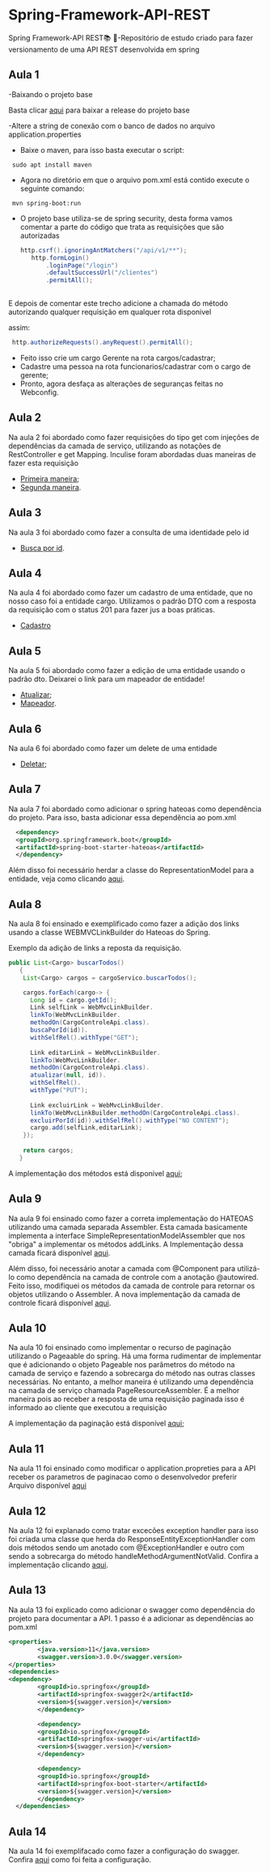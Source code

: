 # Spring-Framework-API-REST
 Spring Framework-API REST:books: :seedling:-Repositório de estudo criado para fazer versionamento de uma API REST desenvolvida em spring 


## Aula 1 
-Baixando o projeto base 

Basta clicar [aqui](https://github.com/treinaweb/treinaweb-spring-apis/releases/tag/v1) para baixar a release do projeto base

-Altere a string de conexão com o banco de dados no arquivo application.properties

- Baixe o maven, para isso basta executar o script:

```shell
 sudo apt install maven
```

- Agora no diretório em que o arquivo pom.xml está contido execute o seguinte comando:

```shell
 mvn spring-boot:run
```
-  O projeto base utiliza-se de spring security, desta forma vamos comentar a parte do código que trata as requisições que são autorizadas


     ```java   
     http.csrf().ignoringAntMatchers("/api/v1/**");
        http.formLogin()
            .loginPage("/login")
            .defaultSuccessUrl("/clientes")
            .permitAll();
	    
     ```
	    

E depois de comentar este trecho adicione a chamada do método autorizando qualquer requisição em qualquer rota disponivel

assim:

```java 
 http.authorizeRequests().anyRequest().permitAll();
```
- Feito isso crie um cargo Gerente na rota cargos/cadastrar;
- Cadastre uma pessoa na rota funcionarios/cadastrar com o cargo de gerente;
- Pronto, agora desfaça as alterações de seguranças feitas no Webconfig.

## Aula 2

Na aula 2 foi abordado como fazer requisições do tipo get com injeçôes de dependências da camada de serviço, utilizando as notações de RestController e get Mapping. Inculise foram abordadas duas maneiras de fazer esta requisição

- [Primeira maneira](https://github.com/lramon2001/Spring-Framework-API-REST/blob/main/api/controle/cargoControleApi.java);
- [Segunda maneira](https://github.com/lramon2001/Spring-Framework-API-REST/blob/main/api/controle/cargoControleApi_II.java).

## Aula 3

Na aula 3 foi abordado como fazer a consulta de uma identidade pelo id

- [Busca por id](https://github.com/lramon2001/Spring-Framework-API-REST/blob/main/api/controle/cargoControleApi_III.java).

## Aula 4

Na aula 4 foi abordado como fazer um cadastro de uma entidade, que no nosso caso foi a entidade cargo. Utilizamos o padrão DTO com a resposta da requisição com o status 201 para fazer jus a boas práticas.

- [Cadastro](https://github.com/lramon2001/Spring-Framework-API-REST/blob/main/api/controle/cargoControleApi_IV.java)

## Aula 5
Na aula 5 foi abordado como fazer a edição de uma entidade usando o padrão dto. Deixarei o link para um mapeador de entidade!

- [Atualizar](https://github.com/lramon2001/Spring-Framework-API-REST/blob/main/api/controle/cargoControleApi_V.java);
- [Mapeador](https://github.com/lramon2001/Spring-Framework-API-REST/blob/main/api/mapeadores/CargoMapeador.java).

## Aula 6
Na aula 6 foi abordado como fazer um delete de uma entidade

- [Deletar](https://github.com/lramon2001/Spring-Framework-API-REST/blob/main/api/controle/cargoControleApi_VI.java);

## Aula 7
Na aula 7 foi abordado como adicionar o spring hateoas como dependência do projeto. Para isso, basta adicionar essa dependência ao pom.xml
```xml
  <dependency>
  <groupId>org.springframework.boot</groupId>
  <artifactId>spring-boot-starter-hateoas</artifactId>
  </dependency>
```
Além disso foi necessário herdar a classe do RepresentationModel para a entidade, veja como clicando [aqui](https://github.com/lramon2001/Spring-Framework-API-REST/blob/main/entidades/Entidade.java).


## Aula 8

Na aula 8 foi ensinado e exemplificado como fazer a adição dos links usando a classe WEBMVCLinkBuilder do Hateoas do Spring.

Exemplo da adição de links a reposta da requisição.

```java
public List<Cargo> buscarTodos()
   {
    List<Cargo> cargos = cargoServico.buscarTodos();

    cargos.forEach(cargo-> {
      Long id = cargo.getId();
      Link selfLink = WebMvcLinkBuilder.
      linkTo(WebMvcLinkBuilder.
      methodOn(CargoControleApi.class).
      buscaPorId(id)).
      withSelfRel().withType("GET");
    
      Link editarLink = WebMvcLinkBuilder.
      linkTo(WebMvcLinkBuilder.
      methodOn(CargoControleApi.class).
      atualizar(null, id)).
      withSelfRel().
      withType("PUT");
      
      Link excluirLink = WebMvcLinkBuilder.
      linkTo(WebMvcLinkBuilder.methodOn(CargoControleApi.class).
      excluirPorId(id)).withSelfRel().withType("NO CONTENT");
      cargo.add(selfLink,editarLink);
    });
    
    return cargos;
   }

```
 A implementação dos métodos está disponivel [aqui](https://github.com/lramon2001/Spring-Framework-API-REST/blob/main/api/controle/cargoControleApi_VII.java);
 
 ## Aula 9
 
 Na aula 9 foi ensinado como fazer a correta implementação do HATEOAS utilizando uma camada separada Assembler. Esta camada basicamente implementa 
 a interface SimpleRepresentationModelAssembler que nos "obriga" a implementar os métodos addLinks. A Implementação dessa camada ficará disponível [aqui](https://github.com/lramon2001/Spring-Framework-API-REST/tree/main/api/hateoas).
 
 Além disso, foi necessário anotar a camada com @Component para utilizá-lo como dependência na camada de controle com a anotação @autowired.
 Feito isso, modifiquei os métodos da camada de controle para retornar os objetos utilizando o Assembler.
 A nova implementação da camada de controle ficará disponível [aqui](https://github.com/lramon2001/Spring-Framework-API-REST/edit/main/api/controle/cargoControleApi_VII.java).
 
 ## Aula 10
 
Na aula 10 foi ensinado como implementar o recurso de paginação utilizando o Pageaable do spring. Há uma forma rudimentar de implementar que é adicionando o objeto Pageable nos parâmetros do método na camada de serviço e fazendo a sobrecarga do método nas outras classes necessárias.
No entanto, a melhor maneira é utilizando uma dependência na camada de serviço chamada PageResourceAssembler. É a melhor maneira pois ao receber a resposta de uma requisição paginada isso é informado ao cliente que executou a requisição
 
A implementação da paginação está disponível [aqui](https://github.com/lramon2001/Spring-Framework-API-REST/blob/main/api/controle/cargoControleApi_VIII.java);

## Aula 11

Na aula 11 foi ensinado como modificar o application.propreties para a API receber os parametros de paginacao como o desenvolvedor preferir
Arquivo disponível [aqui](https://github.com/lramon2001/Spring-Framework-API-REST/blob/main/application.properties)

## Aula 12

Na aula 12 foi explanado como tratar excecões exception handler para isso foi criada uma classe que herda do ResponseEntityExceptionHandler com dois métodos sendo um anotado com @ExceptionHandler e outro com sendo a sobrecarga do método handleMethodArgumentNotValid. Confira a implementação clicando [aqui](https://github.com/lramon2001/Spring-Framework-API-REST/tree/main/excecoes).

## Aula 13

Na aula 13 foi explicado como adicionar o swagger como dependência do projeto para documentar a API.
1 passo é a adicionar as dependências ao pom.xml

```xml
<properties>
		<java.version>11</java.version>
		<swagger.version>3.0.0</swagger.version>
</properties> 
<dependencies>
<dependency>
		<groupId>io.springfox</groupId>
		<artifactId>springfox-swagger2</artifactId>
		<version>${swagger.version}</version>
		</dependency>

		<dependency>
		<groupId>io.springfox</groupId>
		<artifactId>springfox-swagger-ui</artifactId>
		<version>${swagger.version}</version>
		</dependency>

		<dependency>
		<groupId>io.springfox</groupId>
		<artifactId>springfox-boot-starter</artifactId>
		<version>${swagger.version}</version>
		</dependency>
  </dependencies>
```
## Aula 14

Na aula 14 foi exemplifacado como fazer a configuração do swagger. Confira [aqui](https://github.com/lramon2001/Spring-Framework-API-REST/tree/main/config) como foi feita a configuração.

